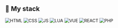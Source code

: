 ## 💼 My stack

<img src="https://img.shields.io/badge/HTML-E34F26?style=for-the-badge&logo=html5&logoColor=white" alt="HTML" />
<img src="https://img.shields.io/badge/CSS-1572B6?style=for-the-badge&logo=css3&logoColor=white" alt="CSS" />
<img src="https://img.shields.io/badge/JAVASCRIPT-F7DF1E?style=for-the-badge&logo=javascript&logoColor=black" alt="JS" />
<img src="https://img.shields.io/badge/LUA-2C2D72?style=for-the-badge&logo=lua&logoColor=white" alt="LUA" />
<img src="https://img.shields.io/badge/VUE-4FC08D?style=for-the-badge&logo=vue.js&logoColor=white" alt="VUE" />
<img src="https://img.shields.io/badge/REACT-black?style=for-the-badge&logo=react&logoColor=61DAFB" alt="REACT" />
<img src="https://img.shields.io/badge/PHP-777BB4?style=for-the-badge&logo=php&logoColor=white" alt="PHP" />